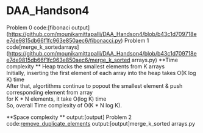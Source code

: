 # DAA_Handson4
Problem 0
code:[fibonaci output]
(https://github.com/mounikamittapalli/DAA_Handson4/blob/b43c1d709718ee7de9815db66f1fc963e850aec6/fibonacci.py)
Problem 1
code[merge_k_sortedarrays](https://github.com/mounikamittapalli/DAA_Handson4/blob/b43c1d709718ee7de9815db66f1fc963e850aec6/merge_k_sorted arrays.py)
**Time complexity **
Heap tracks the smallest elements from K arrays  
Initially, inserting the first element of each array into the heap takes O(K log K) time  
After that, algortithms continue to popout the smallest element & push corresponding element from array  
for  K * N elements, it take O(log K) time  
So, overall  Time complexity of O(K * N log K).  

**Space complexity **
output:[output]
Problem 2
code:[remove_duplicate_elements](https://github.com/mounikamittapalli/DAA_Handson4/blob/b43c1d709718ee7de9815db66f1fc963e850aec6/remove_duplicate_elements)
output:[output]merge_k_sorted arrays.py
